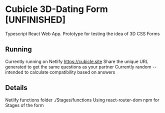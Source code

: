 # Cubicle 3D-Dating Form [UNFINISHED]
Typescript React Web App.
  Prototype for testing the idea of 3D CSS Forms
## Running
  Currently running on Netlify https://cubicle.site
  Share the unique URL generated to get the same questions as your partner
  Currently random --intended to calculate compatibility based on answers
## Details
  Netlify functions folder ./Stages/functions
  Using react-router-dom npm for Stages of the form
  

